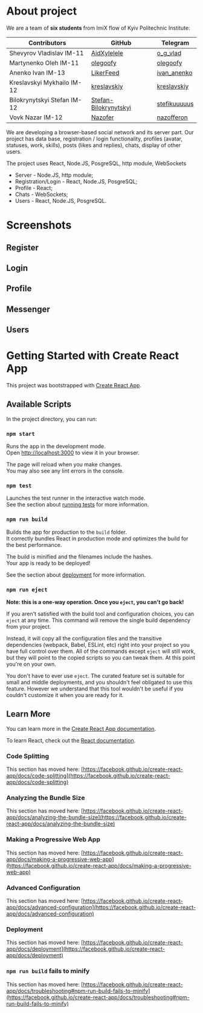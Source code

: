 # About project

We are a team of **six students** from ImiX flow of Kyiv Politechnic Institute: <br>

| Contributors                | GitHub                                                            | Telegram                                  |
| --------------------------- | ----------------------------------------------------------------- | ----------------------------------------- |
| Shevyrov Vladislav IM-11    | [AidXylelele](https://github.com/AidXylelele)                     | [o_g_vlad](https://t.me/o_g_vlad)         |
| Martynenko Oleh IM-11       | [olegoofy](https://github.com/olegoofy)                           | [olegoofy](https://t.me/olegoofy)         |
| Anenko Ivan IM-13           | [LikerFeed](https://github.com/LikerFeed)                         | [ivan_anenko](https://t.me/ivan_anenko)   |
| Kreslavskyi Mykhailo IM-12  | [kreslavskiy](https://github.com/kreslavskiy)                     | [kreslavskiy](https://t.me/kreslavskiy)   |
| Bilokrynytskyi Stefan IM-12 | [Stefan-Bilokrynytskyi](https://github.com/Stefan-Bilokrynytskyi) | [stefikuuuuus](https://t.me/stefikuuuuus) |
| Vovk Nazar IM-12            | [Nazofer](https://github.com/Nazofer)                             | [nazofferon](https://t.me/nazofferon)     |

We are developing a browser-based social network and its server part. Our project has data base, registration / login functionality, profiles (avatar, statuses, work, skills), posts (likes and replies), chats, display of other users.

The project uses React, Node.JS, PosgreSQL, http module, WebSockets

- Server - Node.JS, http module;
- Registration/Login - React, Node.JS, PosgreSQL;
- Profile - React;
- Chats - WebSockets;
- Users - React, Node.JS, PosgreSQL.

# Screenshots

## Register

## Login

## Profile

## Messenger

## Users

# Getting Started with Create React App

This project was bootstrapped with [Create React App](https://github.com/facebook/create-react-app).

## Available Scripts

In the project directory, you can run:

### `npm start`

Runs the app in the development mode.\
Open [http://localhost:3000](http://localhost:3000) to view it in your browser.

The page will reload when you make changes.\
You may also see any lint errors in the console.

### `npm test`

Launches the test runner in the interactive watch mode.\
See the section about [running tests](https://facebook.github.io/create-react-app/docs/running-tests) for more information.

### `npm run build`

Builds the app for production to the `build` folder.\
It correctly bundles React in production mode and optimizes the build for the best performance.

The build is minified and the filenames include the hashes.\
Your app is ready to be deployed!

See the section about [deployment](https://facebook.github.io/create-react-app/docs/deployment) for more information.

### `npm run eject`

**Note: this is a one-way operation. Once you `eject`, you can't go back!**

If you aren't satisfied with the build tool and configuration choices, you can `eject` at any time. This command will remove the single build dependency from your project.

Instead, it will copy all the configuration files and the transitive dependencies (webpack, Babel, ESLint, etc) right into your project so you have full control over them. All of the commands except `eject` will still work, but they will point to the copied scripts so you can tweak them. At this point you're on your own.

You don't have to ever use `eject`. The curated feature set is suitable for small and middle deployments, and you shouldn't feel obligated to use this feature. However we understand that this tool wouldn't be useful if you couldn't customize it when you are ready for it.

## Learn More

You can learn more in the [Create React App documentation](https://facebook.github.io/create-react-app/docs/getting-started).

To learn React, check out the [React documentation](https://reactjs.org/).

### Code Splitting

This section has moved here: [https://facebook.github.io/create-react-app/docs/code-splitting](https://facebook.github.io/create-react-app/docs/code-splitting)

### Analyzing the Bundle Size

This section has moved here: [https://facebook.github.io/create-react-app/docs/analyzing-the-bundle-size](https://facebook.github.io/create-react-app/docs/analyzing-the-bundle-size)

### Making a Progressive Web App

This section has moved here: [https://facebook.github.io/create-react-app/docs/making-a-progressive-web-app](https://facebook.github.io/create-react-app/docs/making-a-progressive-web-app)

### Advanced Configuration

This section has moved here: [https://facebook.github.io/create-react-app/docs/advanced-configuration](https://facebook.github.io/create-react-app/docs/advanced-configuration)

### Deployment

This section has moved here: [https://facebook.github.io/create-react-app/docs/deployment](https://facebook.github.io/create-react-app/docs/deployment)

### `npm run build` fails to minify

This section has moved here: [https://facebook.github.io/create-react-app/docs/troubleshooting#npm-run-build-fails-to-minify](https://facebook.github.io/create-react-app/docs/troubleshooting#npm-run-build-fails-to-minify)

